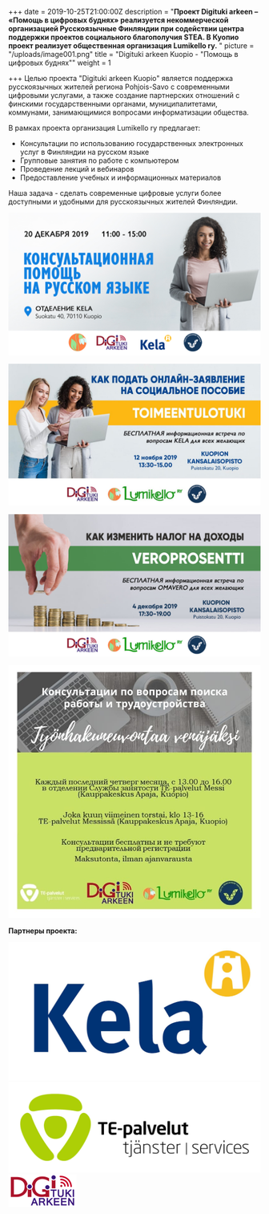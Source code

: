 +++
date = 2019-10-25T21:00:00Z
description = "**Проект Digituki arkeen – «Помощь в цифровых буднях» реализуется некоммерческой организацией Русскоязычные Финляндии при содействии центра поддержки проектов социального благополучия STEA. В Куопио проект реализует общественная организация Lumikello ry.** "
picture = "/uploads/image001.png"
title = "Digituki arkeen Kuopio - \"Помощь в цифровых буднях\""
weight = 1

+++
Целью проекта "Digituki arkeen Kuopio" является поддержка русскоязычных жителей региона Pohjois-Savo с современными цифровыми услугами, а также создание партнерских отношений с финскими государственными органами, муниципалитетами, коммунами, занимающимися вопросами информатизации общества. 

В рамках проекта организация Lumikello ry предлагает: 

* Консультации по использованию государственных электронных услуг в Финляндии на русском языке
* Групповые занятия по работе с компьютером
* Проведение лекций и вебинаров
* Предоставление учебных и информационных материалов

Наша задача - сделать современные цифровые услуги более доступными и удобными для русскоязычных жителей Финляндии. 

![](/uploads/Digineuvonta_Kela_Kuopio.jpg)

![](/uploads/75349205_2555892447834362_4708814715256569856_o.jpg)

![](/uploads/76684071_2562644203825853_6251053775222472704_o.jpg)

![](/uploads/77420029_2593306144092992_2035711054016675840_n.jpg)

**Партнеры проекта:** 

![](/uploads/Kela-logo.jpg)![](/uploads/TE_palvelut_uusi.jpg)![](/uploads/image001.png)